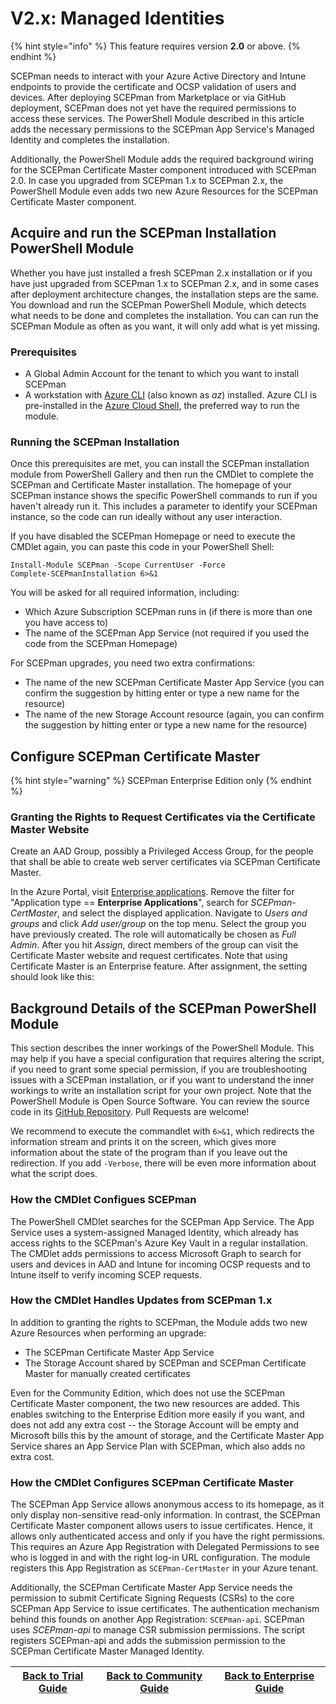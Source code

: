 # V2.x: Managed Identities

{% hint style="info" %}
This feature requires version **2.0** or above.
{% endhint %}

SCEPman needs to interact with your Azure Active Directory and Intune endpoints to provide the certificate and OCSP validation of users and devices. After deploying SCEPman from Marketplace or via GitHub deployment, SCEPman does not yet have the required permissions to access these services. The PowerShell Module described in this article adds the necessary permissions to the SCEPman App Service's Managed Identity and completes the installation.

Additionally, the PowerShell Module adds the required background wiring for the SCEPman Certificate Master component introduced with SCEPman 2.0. In case you upgraded from SCEPman 1.x to SCEPman 2.x, the PowerShell Module even adds two new Azure Resources for the SCEPman Certificate Master component.

## Acquire and run the SCEPman Installation PowerShell Module

Whether you have just installed a fresh SCEPman 2.x installation or if you have just upgraded from SCEPman 1.x to SCEPman 2.x, and in some cases after deployment architecture changes, the installation steps are the same. You download and run the SCEPman PowerShell Module, which detects what needs to be done and completes the installation. You can can run the SCEPman Module as often as you want, it will only add what is yet missing.

### Prerequisites

* A Global Admin Account for the tenant to which you want to install SCEPman
* A workstation with [Azure CLI](https://docs.microsoft.com/en-us/cli/azure/install-azure-cli) (also known as _az_) installed. Azure CLI is pre-installed in the [Azure Cloud Shell](https://docs.microsoft.com/en-us/azure/cloud-shell/overview), the preferred way to run the module.

### Running the SCEPman Installation

Once this prerequisites are met, you can install the SCEPman installation module from PowerShell Gallery and then run the CMDlet to complete the SCEPman and Certificate Master installation. The homepage of your SCEPman instance shows the specific PowerShell commands to run if you haven't already run it. This includes a parameter to identify your SCEPman instance, so the code can run ideally without any user interaction.

If you have disabled the SCEPman Homepage or need to execute the CMDlet again, you can paste this code in your PowerShell Shell:

```
Install-Module SCEPman -Scope CurrentUser -Force
Complete-SCEPmanInstallation 6>&1
```

You will be asked for all required information, including:

* Which Azure Subscription SCEPman runs in (if there is more than one you have access to)
* The name of the SCEPman App Service (not required if you used the code from the SCEPman Homepage)

For SCEPman upgrades, you need two extra confirmations:

* The name of the new SCEPman Certificate Master App Service (you can confirm the suggestion by hitting enter or type a new name for the resource)
* The name of the new Storage Account resource (again, you can confirm the suggestion by hitting enter or type a new name for the resource)

## Configure SCEPman Certificate Master

{% hint style="warning" %}
SCEPman Enterprise Edition only
{% endhint %}

### Granting the Rights to Request Certificates via the Certificate Master Website

Create an AAD Group, possibly a Privileged Access Group, for the people that shall be able to create web server certificates via SCEPman Certificate Master.

In the Azure Portal, visit [Enterprise applications](https://portal.azure.com/#blade/Microsoft\_AAD\_IAM/StartboardApplicationsMenuBlade/AllApps/menuId/). Remove the filter for "Application type == **Enterprise Applications**", search for _SCEPman-CertMaster_, and select the displayed application. Navigate to _Users and groups_ and click _Add user/group_ on the top menu. Select the group you have previously created. The role will automatically be chosen as _Full Admin_. After you hit _Assign_, direct members of the group can visit the Certificate Master website and request certificates. Note that using Certificate Master is an Enterprise feature. After assignment, the setting should look like this:

## Background Details of the SCEPman PowerShell Module

This section describes the inner workings of the PowerShell Module. This may help if you have a special configuration that requires altering the script, if you need to grant some special permission, if you are troubleshooting issues with a SCEPman installation, or if you want to understand the inner workings to write an installation script for your own project. Note that the PowerShell Module is Open Source Software. You can review the source code in its [GitHub Repository](https://github.com/scepman/scepman-psmodule). Pull Requests are welcome!

We recommend to execute the commandlet with `6>&1`, which redirects the information stream and prints it on the screen, which gives more information about the state of the program than if you leave out the redirection. If you add `-Verbose`, there will be even more information about what the script does.

### How the CMDlet Configues SCEPman

The PowerShell CMDlet searches for the SCEPman App Service. The App Service uses a system-assigned Managed Identity, which already has access rights to the SCEPman's Azure Key Vault in a regular installation. The CMDlet adds permissions to access Microsoft Graph to search for users and devices in AAD and Intune for incoming OCSP requests and to Intune itself to verify incoming SCEP requests.

### How the CMDlet Handles Updates from SCEPman 1.x

In addition to granting the rights to SCEPman, the Module adds two new Azure Resources when performing an upgrade:

* The SCEPman Certificate Master App Service
* The Storage Account shared by SCEPman and SCEPman Certificate Master for manually created certificates

Even for the Community Edition, which does not use the SCEPman Certificate Master component, the two new resources are added. This enables switching to the Enterprise Edition more easily if you want, and does not add any extra cost -- the Storage Account will be empty and Microsoft bills this by the amount of storage, and the Certificate Master App Service shares an App Service Plan with SCEPman, which also adds no extra cost.

### How the CMDlet Configures SCEPman Certificate Master

The SCEPman App Service allows anonymous access to its homepage, as it only display non-sensitive read-only information. In contrast, the SCEPman Certificate Master component allows users to issue certificates. Hence, it allows only authenticated access and only if you have the right permissions. This requires an Azure App Registration with Delegated Permissions to see who is logged in and with the right log-in URL configuration. The module registers this App Registration as `SCEPman-CertMaster` in your Azure tenant.

Additionally, the SCEPman Certificate Master App Service needs the permission to submit Certificate Signing Requests (CSRs) to the core SCEPman App Service to issue certificates. The authentication mechanism behind this founds on another App Registration: `SCEPman-api`. SCEPman uses _SCEPman-api_ to manage CSR submission permissions. The script registers SCEPman-api and adds the submission permission to the SCEPman Certificate Master Managed Identity.

| [Back to Trial Guide](../scepman-deployment/trial-guide.md#step-1-azure-app-registration) | [Back to Community Guide](../scepman-deployment/community-guide.md#step-1-azure-app-registration) | [Back to Enterprise Guide](../scepman-deployment/enterprise-guide.md#step-1-azure-app-registration) |
| ----------------------------------------------------------------------------------------- | ------------------------------------------------------------------------------------------------- | --------------------------------------------------------------------------------------------------- |
